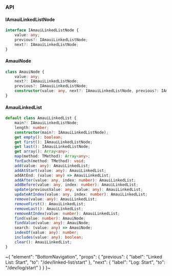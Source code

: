 

### API

#### IAmauiLinkedListNode

```ts
interface IAmauiLinkedListNode {
    value: any;
    previous?: IAmauiLinkedListNode;
    next?: IAmauiLinkedListNode;
}
```

#### AmauiNode

```ts
class AmauiNode {
    value: any;
    next?: IAmauiLinkedListNode;
    previous?: IAmauiLinkedListNode;
    constructor(value: any, next?: IAmauiLinkedListNode, previous?: IAmauiLinkedListNode);
}
```

#### AmauiLinkedList

```ts
default class AmauiLinkedList {
    main?: IAmauiLinkedListNode;
    length: number;
    constructor(main?: IAmauiLinkedListNode);
    get empty(): boolean;
    get first(): IAmauiLinkedListNode;
    get last(): IAmauiLinkedListNode;
    get array(): Array<any>;
    map(method: TMethod): Array<any>;
    forEach(method: TMethod): void;
    add(value: any): AmauiLinkedList;
    addAtStart(value: any): AmauiLinkedList;
    addAtEnd: (value: any) => AmauiLinkedList;
    addAfter(value: any, index: number): AmauiLinkedList;
    addBefore(value: any, index: number): AmauiLinkedList;
    update(previousValue: any, value: any): AmauiLinkedList;
    updateAtIndex(value: any, index: number): AmauiLinkedList;
    remove(value: any): AmauiLinkedList;
    removeFirst(): AmauiLinkedList;
    removeLast(): AmauiLinkedList;
    removeAtIndex(value: number): AmauiLinkedList;
    find(value: number): AmauiNode;
    findValue(value: any): AmauiNode;
    search: (value: any) => AmauiNode;
    indexOf(value: any): number;
    includes(value: any): boolean;
    clear(): AmauiLinkedList;
}
```


~{
  "element": "BottomNavigation",
  "props": {
    "previous": {
      "label": "Linked List: Start",
      "to": "/dev/linked-list/start"
    },
    "next": {
      "label": "Log: Start",
      "to": "/dev/log/start"
    }
  }
}~
